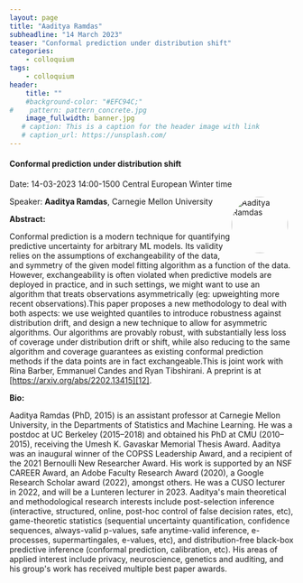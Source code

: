 ```yaml
---
layout: page
title: "Aaditya Ramdas"
subheadline: "14 March 2023"
teaser: "Conformal prediction under distribution shift"
categories:
    - colloquium
tags:
    - colloquium
header:
    title: ""
    #background-color: "#EFC94C;"
#    pattern: pattern_concrete.jpg
    image_fullwidth: banner.jpg
   # caption: This is a caption for the header image with link
   # caption_url: https://unsplash.com/
---
```



#### Conformal prediction under distribution shift

Date: 14-03-2023 14:00-1500 Central European Winter time

 <img src="....//people/AadityaRamdas.png"
     alt="Aaditya Ramdas"
     width="100"
     style="float: right; margin-right: 10px; border-radius:50%;" />

Speaker: **Aaditya Ramdas**, Carnegie Mellon University

**Abstract:** <br/>

Conformal prediction is a modern technique for quantifying predictive uncertainty for arbitrary ML models. Its validity relies on the assumptions of exchangeability of the data, and symmetry of the given model fitting algorithm as a function of the data. However, exchangeability is often violated when predictive models are deployed in practice, and in such settings, we might want to use an algorithm that treats observations asymmetrically (eg: upweighting more recent observations).This paper proposes a new methodology to deal with both aspects: we use weighted quantiles to introduce robustness against distribution drift, and design a new technique to allow for asymmetric algorithms. Our algorithms are provably robust, with substantially less loss of coverage under distribution drift or shift, while also reducing to the same algorithm and coverage guarantees as existing conformal prediction methods if the data points are in fact exchangeable.This is joint work with Rina Barber, Emmanuel Candes and Ryan Tibshirani. A preprint is at [https://arxiv.org/abs/2202.13415][12].

**Bio:** <br/>

Aaditya Ramdas (PhD, 2015) is an assistant professor at Carnegie Mellon University, in the Departments of Statistics and Machine Learning. He was a postdoc at UC Berkeley (2015–2018) and obtained his PhD at CMU (2010–2015), receiving the Umesh K. Gavaskar Memorial Thesis Award. Aaditya was an inaugural winner of the COPSS Leadership Award, and a recipient of the 2021 Bernoulli New Researcher Award. His work is supported by an NSF CAREER Award, an Adobe Faculty Research Award (2020), a Google Research Scholar award (2022), amongst others. He was a CUSO lecturer in 2022, and will be a Lunteren lecturer in 2023. Aaditya's main theoretical and methodological research interests include post-selection inference (interactive, structured, online, post-hoc control of false decision rates, etc), game-theoretic statistics (sequential uncertainty quantification, confidence sequences, always-valid p-values, safe anytime-valid inference, e-processes, supermartingales, e-values, etc), and distribution-free black-box predictive inference (conformal prediction, calibration, etc). His areas of applied interest include privacy, neuroscience, genetics and auditing, and his group's work has received multiple best paper awards.



[1]: https://bereau.group/
[2]: /blog/
[9]: /contact/
[3]:https://github.com/undark-lab/swyft
[4]:https://arxiv.org/abs/2011.13951
[5]:http://www.mathben.com/
[6]:https://pubs.acs.org/doi/10.1021/acs.jctc.0c00981
[7]:https://github.com/Ensing-Laboratory/FABULOUS
[8]:www.evozyne.com
[10]:https://arxiv.org/abs/2002.07467
[11]:https://arxiv.org/abs/2206.05032
[12]:https://arxiv.org/abs/2202.13415

